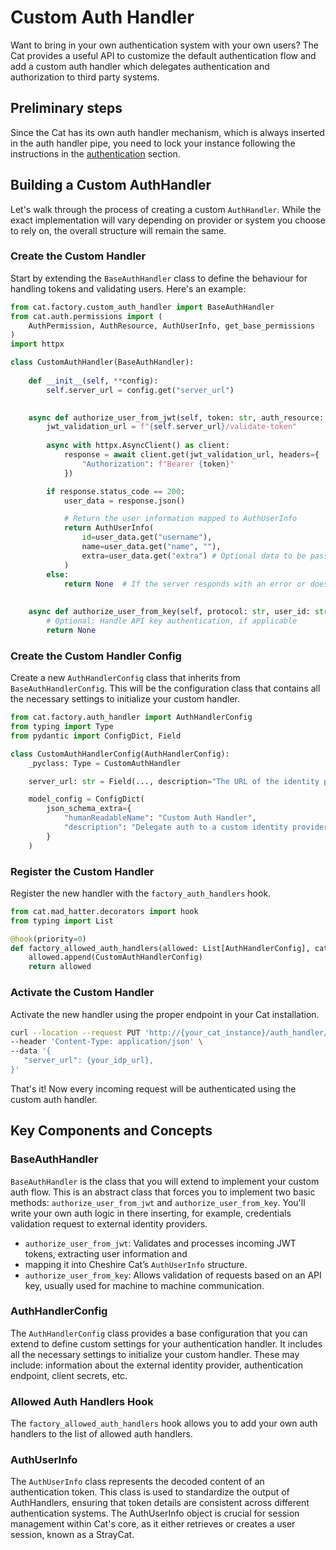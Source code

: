 # Custom Auth Handler

Want to bring in your own authentication system with your own users? The Cat provides a useful API to
customize the default authentication flow and add a custom auth handler which delegates authentication and authorization
to third party systems.

## Preliminary steps

Since the Cat has its own auth handler mechanism, which is always inserted in the auth handler pipe, you need to lock
your instance following the instructions in the [authentication](authentication.md) section.

## Building a Custom AuthHandler

Let's walk through the process of creating a custom `AuthHandler`. While the exact implementation will vary depending on
provider or system you choose to rely on, the overall structure will remain the same.

### Create the Custom Handler 

Start by extending the `BaseAuthHandler` class to define the behaviour for handling
tokens and validating users. Here's an example:

```python
from cat.factory.custom_auth_handler import BaseAuthHandler
from cat.auth.permissions import (
    AuthPermission, AuthResource, AuthUserInfo, get_base_permissions
)
import httpx

class CustomAuthHandler(BaseAuthHandler):
    
    def __init__(self, **config):
        self.server_url = config.get("server_url")

    
    async def authorize_user_from_jwt(self, token: str, auth_resource: str, auth_permission: str):
        jwt_validation_url = f"{self.server_url}/validate-token"
        
        async with httpx.AsyncClient() as client:
            response = await client.get(jwt_validation_url, headers={
                "Authorization": f"Bearer {token}"
            })

        if response.status_code == 200:
            user_data = response.json()

            # Return the user information mapped to AuthUserInfo
            return AuthUserInfo(
                id=user_data.get("username"),
                name=user_data.get("name", ""),
                extra=user_data.get("extra") # Optional data to be passed to the Cat
            )
        else:
            return None  # If the server responds with an error or doesn't respond at all
        
        
    async def authorize_user_from_key(self, protocol: str, user_id: str, api_key: str, auth_resource, auth_permission):
        # Optional: Handle API key authentication, if applicable
        return None

```

### Create the Custom Handler Config 

Create a new `AuthHandlerConfig` class that inherits from `BaseAuthHandlerConfig`.
This will be the configuration class that contains all the necessary settings to initialize your custom handler.

```python
from cat.factory.auth_handler import AuthHandlerConfig
from typing import Type
from pydantic import ConfigDict, Field

class CustomAuthHandlerConfig(AuthHandlerConfig):
    _pyclass: Type = CustomAuthHandler

    server_url: str = Field(..., description="The URL of the identity provider")

    model_config = ConfigDict(
        json_schema_extra={
            "humanReadableName": "Custom Auth Handler",
            "description": "Delegate auth to a custom identity provider."
        }
    )

```

### Register the Custom Handler

Register the new handler with the `factory_auth_handlers` hook.

```python
from cat.mad_hatter.decorators import hook
from typing import List

@hook(priority=0)
def factory_allowed_auth_handlers(allowed: List[AuthHandlerConfig], cat) -> List:
    allowed.append(CustomAuthHandlerConfig)
    return allowed

```

### Activate the Custom Handler

Activate the new handler using the proper endpoint in your Cat installation.

```bash
curl --location --request PUT 'http://{your_cat_instance}/auth_handler/settings/CustomAuthHandlerConfig' \
--header 'Content-Type: application/json' \
--data '{
   "server_url": {your_idp_url},
}'
```

That's it! Now every incoming request will be authenticated using the custom auth handler.

## Key Components and Concepts

### BaseAuthHandler

`BaseAuthHandler` is the class that you will extend to implement your custom auth flow. This is an abstract class that
forces you to implement two basic methods: `authorize_user_from_jwt` and `authorize_user_from_key`. You'll write your
own auth logic in there inserting, for example, credentials validation request to external identity providers.

- `authorize_user_from_jwt`: Validates and processes incoming JWT tokens, extracting user information and 
- mapping it into Cheshire Cat’s `AuthUserInfo` structure. 
- `authorize_user_from_key`: Allows validation of requests based on an API key, usually used for machine to machine communication.

### AuthHandlerConfig

The `AuthHandlerConfig` class provides a base configuration that you can extend to define custom settings for your 
authentication handler. It includes all the necessary settings to initialize your custom handler.
These may include: information about the external identity provider, authentication endpoint, client secrets, etc.

### Allowed Auth Handlers Hook

The `factory_allowed_auth_handlers` hook allows you to add your own auth handlers to the list of allowed auth handlers.

### AuthUserInfo

The `AuthUserInfo` class represents the decoded content of an authentication token. This class is used to standardize the 
output of AuthHandlers, ensuring that token details are consistent across different authentication systems. 
The AuthUserInfo object is crucial for session management within Cat's core, as it either retrieves or creates a user 
session, known as a StrayCat. 